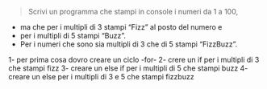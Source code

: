 > Scrivi un programma che stampi in console i numeri da 1 a 100, 

- ma che per i multipli di 3 stampi “Fizz” al posto del numero e
- per i multipli di 5 stampi “Buzz”.
- Per i numeri che sono sia multipli di 3 che di 5 stampi “FizzBuzz”.

<!-- Iniziamo scomponendo il problema -->

 1- per prima cosa dovro creare un ciclo -for-
 2- crere un if per i multipli di 3 che stampi fizz
 3- creare un else if per i multipli di 5 che stampi buzz
 4- creare un else per i multipli di 3 e 5 che stampi fizzbuzz